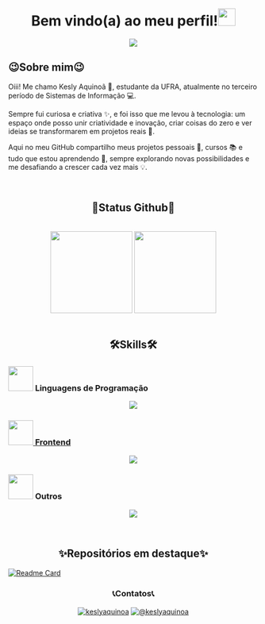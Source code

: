 <h1 align="center"><b>Bem vindo(a) ao meu perfil!</b><img src="https://media.giphy.com/media/hvRJCLFzcasrR4ia7z/giphy.gif" width="35"></h1>

<p align= "center">
  <a href="https://github.com/DenverCoder1/readme-typing-svg">
<img src="https://readme-typing-svg.herokuapp.com?font=Fira+Code&color=ff1493&size=25&duration=2000&center=true&vCenter=true&width=700&height=100&lines=Complicar+o+simples+é+comum...;Tornar+o+complicado+incrivelmente+simples,;isso+é+criatividade.;——+Charles+Mingus" />  </a>
</p>

<div >
  <h2>😉Sobre mim😉</h2>

<p>Oiii! Me chamo Kesly Aquinoã 👋, estudante da UFRA, atualmente no terceiro período de Sistemas de Informação 💻.</p>
<p>Sempre fui curiosa e criativa ✨, e foi isso que me levou à tecnologia: um espaço onde posso unir criatividade e inovação, criar coisas do zero e ver ideias se transformarem em projetos reais 🚀.</p>
<p>Aqui no meu GitHub compartilho meus projetos pessoais 📂, cursos 📚 e tudo que estou aprendendo 🌱, sempre explorando novas possibilidades e me desafiando a crescer cada vez mais 💡.</p>

</div>

<br>

<div align= "center">
<h2 >
   🌱Status Github🌱
</h2>

<br>

<img height="165em"  src= "https://github-readme-stats.vercel.app/api?username=Keslyaquinoa&show_icons=true&theme=dark&title_color=ff1493&icon_color=ff1493)](https://github.com/anuraghazra/github-readme-stats"/>
<img height="165em"  src= "https://github-readme-stats.vercel.app/api/top-langs/?username=KeslyAquinoa&layout=compact&bg_color=00000000&title_color=ff1493&text_color=999999" />

</div>

<br>

<div>
<h2 align = "center">
  🛠️Skills🛠️
</h2>

### <picture> <img src = "https://github.com/7oSkaaa/7oSkaaa/blob/main/Images/Programming_Languages.gif?raw=true" width = 50px>  </picture> Linguagens de Programação
<p align= "center">
  <a href= "https://skillicons.dev">
    <img src="https://skillicons.dev/icons?i=ts,py,js,java,c" />
</p>

### <picture> <img src = "https://github.com/7oSkaaa/7oSkaaa/blob/main/Images/Front_End.gif?raw=true" width = 50px>  </picture> Frontend
<p align="center">
  <a href="https://skillicons.dev">
    <img src="https://skillicons.dev/icons?i=html,css,js,react,angular,bootstrap,figma" />
  </a>
</p>

 ### <picture> <img src = "https://github.com/7oSkaaa/7oSkaaa/blob/main/Images/IDEs.gif?raw=true" width = 50px>  </picture> Outros
<p align="center">
  <a href="https://skillicons.dev">
    <img src="https://skillicons.dev/icons?i=git,github,vscode,windows,wordpress,notion" />
  </a>
</p>
</div>

<br>

<div>
  <h2 align= "center">
     ✨Repositórios em destaque✨
  </h2>
  
  [![Readme Card](https://github-readme-stats.vercel.app/api/pin/?username=KeslyAquinoa&repo=dio-lab-open-source
)](https://github.com/anuraghazra/github-readme-stats)
 
</div>

<div align = "Center">
  <h3>
    📞Contatos📞
  </h3>

  <a href="https://www.linkedin.com/in/kesly-silva/" target="blank"><img align="center" src="https://img.shields.io/badge/LinkedIn-0077B5?style=for-the-badge&logo=linkedin&logoColor=white" alt="keslyaquinoa"/></a>
 <a href = "kesly:keslyferreira25@gmail.com" target="blank"><img align="center" src="https://img.shields.io/badge/Gmail-D14836?style=for-the-badge&logo=gmail&logoColor=white" alt="@keslyaquinoa"  /></a>
</div>




